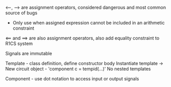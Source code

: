 <--, --> are assignment operators, considered dangerous and most common source of bugs
- Only use when assigned expression cannot be included in an arithmetic constraint

<== and ==> are also assignment operators, also add equality constraint to R1CS system

Signals are immutable

Template - class definition, define constructor body
Instantiate template -> New circuit object - 'component c = tempid(...)'
No nested templates

Component - use dot notation to access input or output signals